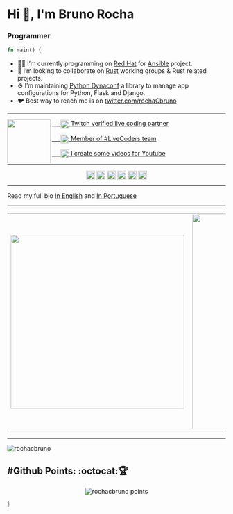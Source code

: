 # Hi 👋, I'm Bruno Rocha
### Programmer

```rust
fn main() {
```

- 👨‍💻 I’m currently programming on [Red Hat](https://redhat.com) for [Ansible](https://github.com/ansible) project. 
- 🦀 I’m looking to collaborate on [Rust](https://github.com/rust-lang) working groups & Rust related projects. 
- ⚙️ I’m maintaining [Python Dynaconf](https://dynaconf.com) a library to manage app configurations for Python, Flask and Django. 
- 🐦 Best way to reach me is on [twitter.com/rochaCbruno](https://twitter.com/rochaCbruno)

---
<p>

<a href="https://twitch.tv/codeshow"><img src="https://github.com/rochacbruno/rochacbruno/raw/master/img/CODE.png" align="left" width="100px"></a>

<a href="https://twitch.tv/codeshow" target="blank">&nbsp;&nbsp;&nbsp;&nbsp;&nbsp;<img align="center" src="https://cdn.jsdelivr.net/npm/simple-icons@3.0.1/icons/twitch.svg" alt="rochacbruno" height="20" width="20" /> Twitch verified live coding partner</a>

<a href="https://twitch.tv/team/livecoders" target="blank">&nbsp;&nbsp;&nbsp;&nbsp;&nbsp;<img align="center" src="https://cdn.jsdelivr.net/npm/simple-icons@3.0.1/icons/codewars.svg" alt="rochacbruno" height="20" width="20" /> Member of #LiveCoders team</a>

<a href="https://youtube.com/CodeShowBR" target="blank">&nbsp;&nbsp;&nbsp;&nbsp;&nbsp;<img align="center" src="https://cdn.jsdelivr.net/npm/simple-icons@3.0.1/icons/youtube.svg" alt="rochacbruno" height="20" width="20" /> I create some videos for Youtube</a>

</p>

---

<p align="center">
<a href="https://twitter.com/rochacbruno" target="blank"><img align="center" src="https://cdn.jsdelivr.net/npm/simple-icons@3.0.1/icons/twitter.svg" alt="rochacbruno" height="20" width="20" /></a>
<a href="https://linkedin.com/in/rochacbruno" target="blank"><img align="center" src="https://cdn.jsdelivr.net/npm/simple-icons@3.0.1/icons/linkedin.svg" alt="rochacbruno" height="20" width="20" /></a>
<a href="https://instagram.com/rochacbruno" target="blank"><img align="center" src="https://cdn.jsdelivr.net/npm/simple-icons@3.0.1/icons/instagram.svg" alt="codeshowbr" height="20" width="20" /></a>
<a href="https://dev.to/rochacbruno" target="blank"><img align="center" src="https://cdn.jsdelivr.net/npm/simple-icons@3.0.1/icons/dev-dot-to.svg" alt="rochacbruno" height="20" width="20" /></a>
<a href="https://stackoverflow.com/rochacbruno" target="blank"><img align="center" src="https://cdn.jsdelivr.net/npm/simple-icons@3.0.1/icons/stackoverflow.svg" alt="rochacbruno" height="20" width="20" /></a>
<a href="https://fb.com/codeshowbr" target="blank"><img align="center" src="https://cdn.jsdelivr.net/npm/simple-icons@3.0.1/icons/facebook.svg" alt="codeshowbr" height="20" width="20" /></a>
</p>

---

Read my full bio [In English](https://github.com/rochacbruno/rochacbruno/blob/master/HISTORY.md) and [In Portuguese](https://github.com/rochacbruno/rochacbruno/blob/master/HISTORY_ptbr.md)

---

<center>
  <table>
    <tr>
        <td><img width="400px" align="left" src="https://github-readme-stats.vercel.app/api/top-langs/?username=rochacbruno&hide=html&layout=compact&show_icons=true&theme=gruvbox" /></td>
        <td><img width="495px" align="left" src="https://github-readme-stats.vercel.app/api?username=rochacbruno&show_icons=true&theme=gruvbox" /></td>
    </tr>   
  </table>
</center>  

---

<p align="left"> <img src="https://komarev.com/ghpvc/?username=rochacbruno" alt="rochacbruno" /> </p>

<h2 align='left'>#Github Points: :octocat:🏆️</h2>
<p align="center">
    <img src="https://github-profile-trophy.vercel.app/?username=rochacbruno&theme=onedark&margin-w=7&hide_border=true" alt="rochacbruno points"/>
</p>

```rust
}
```
